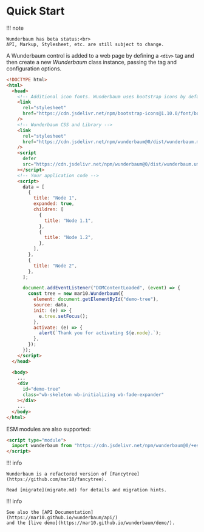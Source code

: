 # Quick Start

!!! note

    Wunderbaum has beta status:<br>
    API, Markup, Stylesheet, etc. are still subject to change.

A Wunderbaum control is added to a web page by defining a `<div>` tag and
then create a new _Wunderbaum_ class instance, passing the tag and configuration
options.

```html
<!DOCTYPE html>
<html>
  <head>
    <!-- Additional icon fonts. Wunderbaum uses bootstrap icons by default. -->
    <link
      rel="stylesheet"
      href="https://cdn.jsdelivr.net/npm/bootstrap-icons@1.10.0/font/bootstrap-icons.css"
    />
    <!-- Wunderbaum CSS and Library -->
    <link
      rel="stylesheet"
      href="https://cdn.jsdelivr.net/npm/wunderbaum@0/dist/wunderbaum.min.css"
    />
    <script
      defer
      src="https://cdn.jsdelivr.net/npm/wunderbaum@0/dist/wunderbaum.umd.min.js"
    ></script>
    <!-- Your application code -->
    <script>
      data = [
        {
          title: "Node 1",
          expanded: true,
          children: [
            {
              title: "Node 1.1",
            },
            {
              title: "Node 1.2",
            },
          ],
        },
        {
          title: "Node 2",
        },
      ];

      document.addEventListener("DOMContentLoaded", (event) => {
        const tree = new mar10.Wunderbaum({
          element: document.getElementById("demo-tree"),
          source: data,
          init: (e) => {
            e.tree.setFocus();
          },
          activate: (e) => {
            alert(`Thank you for activating ${e.node}.`);
          },
        });
      });
    </script>
  </head>

  <body>
    ...
    <div
      id="demo-tree"
      class="wb-skeleton wb-initializing wb-fade-expander"
    ></div>
    ...
  </body>
</html>
```

ESM modules are also supported:

```html
<script type="module">
  import wunderbaum from "https://cdn.jsdelivr.net/npm/wunderbaum@0/+esm";
</script>
```

!!! info

    Wunderbaum is a refactored version of [Fancytree](https://github.com/mar10/fancytree).

    Read [migrate](migrate.md) for details and migration hints.

!!! info

    See also the [API Documentation](https://mar10.github.io/wunderbaum/api/)
    and the [live demo](https://mar10.github.io/wunderbaum/demo/).
